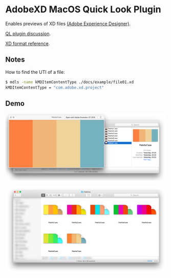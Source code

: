 # AdobeXD MacOS Quick Look Plugin

Enables previews of XD files [(Adobe Experience Designer)][adobe-xd].

[QL plugin discussion][ql-win-issue].

[XD format reference][xd-format-reference].

<!--
## Install

If you want to skip compilation and just install it, [download Release X][quick-look-xd-releases], unzip and copy `QuickLookXD.qlgenerator` to `~/Library/QuickLook/`. To reach that folder in Finder, go to your Home, click on the Go menu on the top bar, hold the Option key and `Library` will magically appear.

Or copy it from a terminal:

```sh
cp -R QuickLookXD.qlgenerator ~/Library/QuickLook/
```

Alternatively, if you use [Homebrew-Cask](https://github.com/caskroom/homebrew-cask), install with:

```sh
brew cask install quicklookxd
```
-->

## Notes

How to find the UTI of a file:

```sh
$ mdls -name kMDItemContentType ./docs/example/file01.xd
kMDItemContentType = "com.adobe.xd.project"
```

## Demo

![Image showing list of files with an XD file in preview](./docs/example/screenshot01.png)

![Image showing list of XD files with thumbnail previews](./docs/example/screenshot02.png)

<!-- Links -->

[adobe-xd]: https://www.adobe.com/ca/products/xd.html
[xd-format-reference]: https://docs.fileformat.com/web/xd
[ql-win-issue]: https://github.com/QL-Win/QuickLook/issues/307#issuecomment-1473989813
